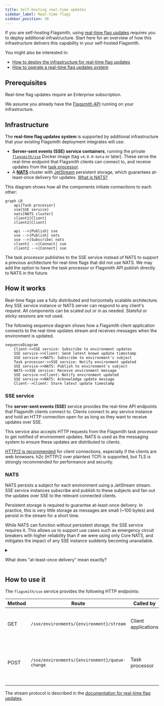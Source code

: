 ```yaml
---
title: Self-hosting real-time updates
sidebar_label: Real-time flags
sidebar_position: 30
---
```


If you are self-hosting Flagsmith, using [real-time flag updates](/advanced-use/real-time-flags.md) requires you to
deploy additional infrastructure. Start here for an overview of how this infrastructure delivers this capability in your
self-hosted Flagsmith.

You might also be interested in:

- [How to deploy the infrastructure for real-time flag updates](deployment)
- [How to operate a real-time flag updates system](operations)

## Prerequisites

Real-time flag updates require an Enterprise subscription.

We assume you already have the [Flagsmith API](/deployment/hosting/locally-api.md) running on your infrastructure.

## Infrastructure

The **real-time flag updates system** is supported by additional infrastructure that your existing Flagsmith deployment
integrates will use:

- **Server-sent events (SSE) service containers**, running the private
  [`flagsmith/sse`](https://hub.docker.com/repository/docker/flagsmith/sse) Docker image (tag `v4.0.0-beta` or later).
  These serve the real-time endpoint that Flagsmith clients can connect to, and receive updates from the
  [task processor](/deployment/configuration/task-processor).
- A **[NATS](https://docs.nats.io/)** cluster with [JetStream](https://docs.nats.io/nats-concepts/jetstream) persistent
  storage, which guarantees at-least-once delivery for updates.
  [What is NATS\?](https://docs.nats.io/nats-concepts/what-is-nats)

This diagram shows how all the components initiate connections to each other:

```mermaid
graph LR
    api[Task processor]
    sse[SSE service]
    nats[NATS cluster]
    client1[Client]
    client2[Client]

    api -->|Publish| sse
    sse -->|Publish| nats
    sse -->|Subscribe| nats
    client1 -->|Connect| sse
    client2 -->|Connect| sse
```

The task processor publishes to the SSE service instead of NATS to support a previous architecture for real-time flags
that did not use NATS. We may add the option to have the task processor or Flagsmith API publish directly to NATS in the
future.

## How it works

Real-time flags use a fully distributed and horizontally scalable architecture. Any SSE service instance or NATS server
can respond to any client's request. All components can be scaled out or in as needed. Stateful or sticky sessions are
not used.

The following sequence diagram shows how a Flagsmith client application connects to the real-time updates stream and
receives messages when the environment is updated.

```mermaid
sequenceDiagram
    Client->>SSE service: Subscribe to environment updates
    SSE service->>Client: Send latest known update timestamp
    SSE service->>NATS: Subscribe to environment's subject
    Task processor->>SSE service: Notify environment updated
    SSE service->>NATS: Publish to environment's subject
    NATS->>SSE service: Receive environment message
    SSE service->>Client: Notify environment updated
    SSE service->>NATS: Acknowledge update message
    Client-->Client: Store latest update timestamp
```

### SSE service

The **server-sent events (SSE)** service provides the real-time API endpoints that Flagsmith clients connect to. Clients
connect to any service instance and hold an HTTP connection open for as long as they want to receive updates over SSE.

This service also accepts HTTP requests from the Flagsmith task processor to get notified of environment updates. NATS
is used as the messaging system to ensure these updates are distributed to clients.

[HTTP/2 is recommended](https://developer.mozilla.org/en-US/docs/Web/API/Server-sent_events/Using_server-sent_events)
for client connections, especially if the clients are web browsers. h2c (HTTP/2 over plaintext TCP) is supported, but
TLS is strongly recommended for performance and security.

### NATS

NATS persists a subject for each environment using a JetStream stream. SSE service instances subscribe and publish to
these subjects and fan out the updates over SSE to the relevant connected clients.

Persistent storage is required to guarantee at-least-once delivery. In practice, this is very little storage as messages
are small (~100 bytes) and persist in the stream for a short time.

While NATS can function without persistent storage, the SSE service requires it. This allows us to support use cases
such as emergency circuit breakers with higher reliability than if we were using only Core NATS, and mitigates the
impact of any SSE instance suddenly becoming unavailable.

<details>

<summary>

What does "at-least-once delivery" mean exactly?

</summary>

NATS provides an at-least-once delivery guarantee only for the SSE service. If NATS acknowledges a write, all SSE
service instances with clients subscribed to that environment are guaranteed to eventually receive the update at least
once. This guarantee does not extend to the clients of the SSE service.

Each SSE service instance creates one NATS consumer per connected client. Messages are acknowledged to NATS only if the
SSE service was able to write out the response for that client over TCP. This does not guarantee that the client
actually received the message, e.g. if intermediate proxies accept these messages but do not deliver them to clients.

</details>

## How to use it

The `flagsmith/sse` service provides the following HTTP endpoints:

| Method | Route                                          | Called by           | Description                                                    | Authentication                   |
| ------ | ---------------------------------------------- | ------------------- | -------------------------------------------------------------- | -------------------------------- |
| GET    | `/sse/environments/{environment}/stream`       | Client applications | Subscribe to an SSE stream for the given environment.          | None                             |
| POST   | `/sse/environments/{environment}/queue-change` | Task processor      | Notify the SSE service that the given environment was updated. | `Token SSE_AUTHENTICATION_TOKEN` |

The stream protocol is described in the
[documentation for real-time flag updates](/advanced-use/real-time-flags#implementation-details).
